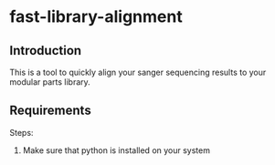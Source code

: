 # fast-library-alignment

## Introduction
This is a tool to quickly align your sanger sequencing results to your modular parts library. 

## Requirements

Steps: 

1. Make sure that python is installed on your system
